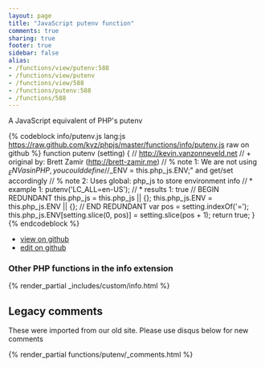 ```yaml
---
layout: page
title: "JavaScript putenv function"
comments: true
sharing: true
footer: true
sidebar: false
alias:
- /functions/view/putenv:588
- /functions/view/putenv
- /functions/view/588
- /functions/putenv:588
- /functions/588
---
```

<!-- Generated by Rakefile:build -->
A JavaScript equivalent of PHP's putenv

{% codeblock info/putenv.js lang:js https://raw.github.com/kvz/phpjs/master/functions/info/putenv.js raw on github %}
function putenv (setting) {
  // http://kevin.vanzonneveld.net
  // +   original by: Brett Zamir (http://brett-zamir.me)
  // %        note 1: We are not using $_ENV as in PHP, you could define
  // %        note 1: "$_ENV = this.php_js.ENV;" and get/set accordingly
  // %        note 2: Uses global: php_js to store environment info
  // *     example 1: putenv('LC_ALL=en-US');
  // *     results 1: true
  // BEGIN REDUNDANT
  this.php_js = this.php_js || {};
  this.php_js.ENV = this.php_js.ENV || {};
  // END REDUNDANT
  var pos = setting.indexOf('=');
  this.php_js.ENV[setting.slice(0, pos)] = setting.slice(pos + 1);
  return true;
}
{% endcodeblock %}

 - [view on github](https://github.com/kvz/phpjs/blob/master/functions/info/putenv.js)
 - [edit on github](https://github.com/kvz/phpjs/edit/master/functions/info/putenv.js)


### Other PHP functions in the info extension
{% render_partial _includes/custom/info.html %}
## Legacy comments
These were imported from our old site. Please use disqus below for new comments
<div style="overflow-y: scroll; max-height: 500px;">
{% render_partial functions/putenv/_comments.html %}
</div>
